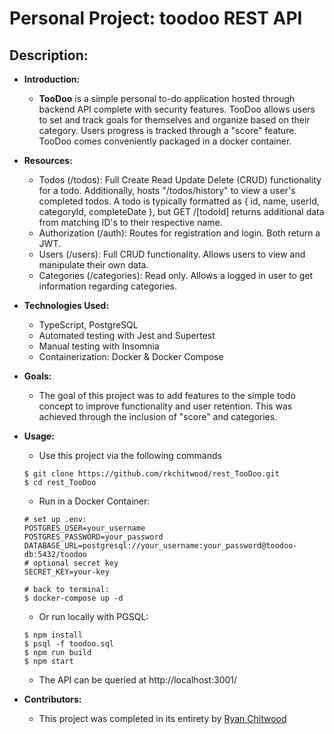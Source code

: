 # Personal Project: toodoo REST API

## Description:

- **Introduction:** 
    - **TooDoo** is a simple personal to-do application hosted through backend API complete with security features. TooDoo allows users to set and track goals for themselves and organize based on their category. Users progress is tracked through a "score" feature. TooDoo comes conveniently packaged in a docker container.

-  **Resources:**
    - Todos (/todos): Full Create Read Update Delete (CRUD) functionality for a todo. Additionally, hosts "/todos/history" to view a user's completed todos. A todo is typically formatted as { id, name, userId, categoryId, completeDate }, but GET /[todoId] returns additional data from matching ID's to their respective name.
    - Authorization (/auth): Routes for registration and login. Both return a JWT.
    - Users (/users): Full CRUD functionality. Allows users to view and manipulate their own data.
    - Categories (/categories): Read only. Allows a logged in user to get information regarding categories.

- **Technologies Used:**
    - TypeScript, PostgreSQL
    - Automated testing with Jest and Supertest
    - Manual testing with Insomnia
    - Containerization: Docker & Docker Compose

- **Goals:**
    - The goal of this project was to add features to the simple todo concept to improve functionality and user retention. This was achieved through the inclusion of "score" and categories.

- **Usage:**

    - Use this project via the following commands
    ```
    $ git clone https://github.com/rkchitwood/rest_TooDoo.git
    $ cd rest_TooDoo
    ```
    - Run in a Docker Container:
    ```
    # set up .env:
    POSTGRES_USER=your_username
    POSTGRES_PASSWORD=your_password
    DATABASE_URL=postgresql://your_username:your_password@toodoo-db:5432/toodoo
    # optional secret key
    SECRET_KEY=your-key

    # back to terminal:
    $ docker-compose up -d
    ```
    - Or run locally with PGSQL:
    ```
    $ npm install
    $ psql -f toodoo.sql
    $ npm run build
    $ npm start
    ```
    - The API can be queried at http://localhost:3001/


- **Contributors:**
    - This project was completed in its entirety by [Ryan Chitwood](https://github.com/rkchitwood)
